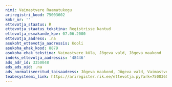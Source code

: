 ```yaml
---
nimi: Vaimastvere Raamatukogu
ariregistri_kood: 75003602
kmkr_nr: ''
ettevotja_staatus: R
ettevotja_staatus_tekstina: Registrisse kantud
ettevotja_esmakande_kpv: 07.06.2000
ettevotja_aadress: .na
asukoht_ettevotja_aadressis: Kooli
asukoha_ehak_kood: 8879
asukoha_ehak_tekstina: Vaimastvere küla, Jõgeva vald, Jõgeva maakond
indeks_ettevotja_aadressis: '48446'
ads_adr_id: 3350048
ads_ads_oid: .na
ads_normaliseeritud_taisaadress: Jõgeva maakond, Jõgeva vald, Vaimastvere küla, Kooli
teabesysteemi_link: https://ariregister.rik.ee/ettevotja.py?ark=75003602&ref=rekvisiidid
---
```

